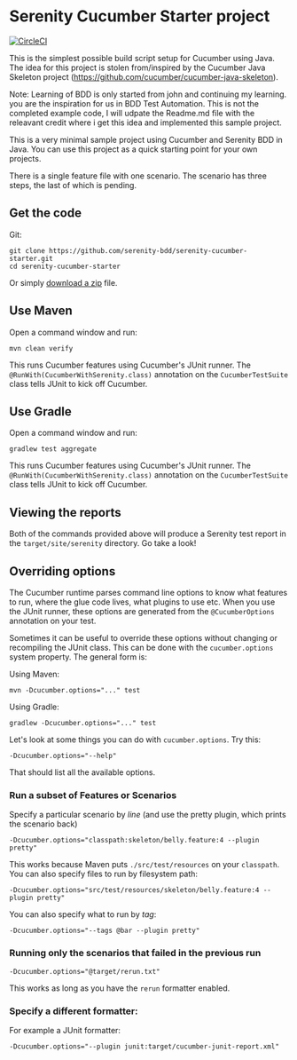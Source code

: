 # Serenity Cucumber Starter project

[![CircleCI](https://circleci.com/gh/serenity-bdd/serenity-cucumber-starter.svg?style=svg)](https://circleci.com/gh/serenity-bdd/serenity-cucumber-starter)


This is the simplest possible build script setup for Cucumber using Java. 
The idea for this project is stolen from/inspired by the Cucumber Java Skeleton project (https://github.com/cucumber/cucumber-java-skeleton).

Note: Learning of BDD is only started from john and continuing my learning. you are the inspiration for us in BDD Test Automation.
This is not the completed example code, I will udpate the Readme.md file with the releavant credit where i get this idea and implemented this sample project. 

This is a very minimal sample project using Cucumber and Serenity BDD in Java. 
You can use this project as a quick starting point for your own projects.

There is a single feature file with one scenario. The scenario has three steps, the last of which is pending. 

## Get the code

Git:

    git clone https://github.com/serenity-bdd/serenity-cucumber-starter.git
    cd serenity-cucumber-starter


Or simply [download a zip](https://github.com/serenity-bdd/serenity-cucumber-starter/archive/master.zip) file.

## Use Maven

Open a command window and run:

    mvn clean verify

This runs Cucumber features using Cucumber's JUnit runner. The `@RunWith(CucumberWithSerenity.class)` annotation on the `CucumberTestSuite`
class tells JUnit to kick off Cucumber.

## Use Gradle

Open a command window and run:

    gradlew test aggregate

This runs Cucumber features using Cucumber's JUnit runner. The `@RunWith(CucumberWithSerenity.class)` annotation on the `CucumberTestSuite`
class tells JUnit to kick off Cucumber.

## Viewing the reports

Both of the commands provided above will produce a Serenity test report in the `target/site/serenity` directory. Go take a look!

## Overriding options

The Cucumber runtime parses command line options to know what features to run, where the glue code lives, what plugins to use etc.
When you use the JUnit runner, these options are generated from the `@CucumberOptions` annotation on your test.

Sometimes it can be useful to override these options without changing or recompiling the JUnit class. This can be done with the
`cucumber.options` system property. The general form is:

Using Maven:

    mvn -Dcucumber.options="..." test

Using Gradle:

    gradlew -Dcucumber.options="..." test

Let's look at some things you can do with `cucumber.options`. Try this:

    -Dcucumber.options="--help"

That should list all the available options.

### Run a subset of Features or Scenarios

Specify a particular scenario by *line* (and use the pretty plugin, which prints the scenario back)

    -Dcucumber.options="classpath:skeleton/belly.feature:4 --plugin pretty"

This works because Maven puts `./src/test/resources` on your `classpath`.
You can also specify files to run by filesystem path:

    -Dcucumber.options="src/test/resources/skeleton/belly.feature:4 --plugin pretty"

You can also specify what to run by *tag*:

    -Dcucumber.options="--tags @bar --plugin pretty"

### Running only the scenarios that failed in the previous run

    -Dcucumber.options="@target/rerun.txt"

This works as long as you have the `rerun` formatter enabled.

### Specify a different formatter:

For example a JUnit formatter:

    -Dcucumber.options="--plugin junit:target/cucumber-junit-report.xml"
